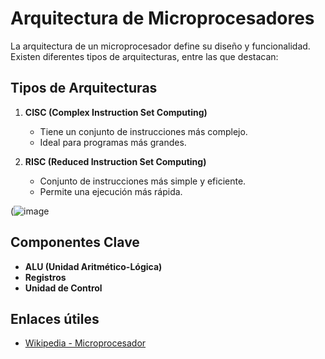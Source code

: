 # Arquitectura de Microprocesadores

La arquitectura de un microprocesador define su diseño y funcionalidad. Existen diferentes tipos de arquitecturas, entre las que destacan:

## Tipos de Arquitecturas

1. **CISC (Complex Instruction Set Computing)**
   - Tiene un conjunto de instrucciones más complejo.
   - Ideal para programas más grandes.

2. **RISC (Reduced Instruction Set Computing)**
   - Conjunto de instrucciones más simple y eficiente.
   - Permite una ejecución más rápida.

(![image](https://github.com/user-attachments/assets/9567ecde-b0af-453f-b82e-ee69d863633c)


## Componentes Clave

- **ALU (Unidad Aritmético-Lógica)**
- **Registros**
- **Unidad de Control**

## Enlaces útiles

- [Wikipedia - Microprocesador](https://es.wikipedia.org/wiki/Microprocesador)
